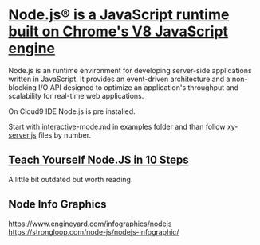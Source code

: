 # [Node.js® is a JavaScript runtime built on Chrome's V8 JavaScript engine](https://nodejs.org/en/)

Node.js is an runtime environment for developing server-side applications written in JavaScript.
It provides an event-driven architecture and a non-blocking I/O API designed
to optimize an application's throughput and scalability for real-time web applications.

On Cloud9 IDE Node.js is pre installed.

Start with [interactive-mode.md](https://github.com/Goyapa/COG-01/blob/master/nodejs/examples/interactive-mode.md) in examples folder and than follow [xy-server.js](https://github.com/Goyapa/COG-01/tree/master/nodejs/examples) files by number.



## [Teach Yourself Node.JS in 10 Steps](https://ponyfoo.com/articles/teach-yourself-nodejs-in-10-steps)
A little bit outdated but worth reading.

## Node Info Graphics
https://www.engineyard.com/infographics/nodejs
https://strongloop.com/node-js/nodejs-infographic/